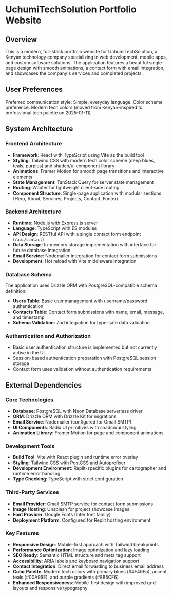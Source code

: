 # UchumiTechSolution Portfolio Website

## Overview

This is a modern, full-stack portfolio website for UchumiTechSolution, a Kenyan technology company specializing in web development, mobile apps, and custom software solutions. The application features a beautiful single-page design with smooth animations, a contact form with email integration, and showcases the company's services and completed projects.

## User Preferences

Preferred communication style: Simple, everyday language.
Color scheme preference: Modern tech colors (moved from Kenyan-inspired to professional tech palette on 2025-01-11)

## System Architecture

### Frontend Architecture
- **Framework**: React with TypeScript using Vite as the build tool
- **Styling**: Tailwind CSS with modern tech color scheme (deep blues, teals, purples) and shadcn/ui component library
- **Animations**: Framer Motion for smooth page transitions and interactive elements
- **State Management**: TanStack Query for server state management
- **Routing**: Wouter for lightweight client-side routing
- **Component Structure**: Single-page application with modular sections (Hero, About, Services, Projects, Contact, Footer)

### Backend Architecture
- **Runtime**: Node.js with Express.js server
- **Language**: TypeScript with ES modules
- **API Design**: RESTful API with a single contact form endpoint (`/api/contact`)
- **Data Storage**: In-memory storage implementation with interface for future database integration
- **Email Service**: Nodemailer integration for contact form submissions
- **Development**: Hot reload with Vite middleware integration

### Database Schema
The application uses Drizzle ORM with PostgreSQL-compatible schema definition:
- **Users Table**: Basic user management with username/password authentication
- **Contacts Table**: Contact form submissions with name, email, message, and timestamp
- **Schema Validation**: Zod integration for type-safe data validation

### Authentication and Authorization
- Basic user authentication structure is implemented but not currently active in the UI
- Session-based authentication preparation with PostgreSQL session storage
- Contact form uses validation without authentication requirements

## External Dependencies

### Core Technologies
- **Database**: PostgreSQL with Neon Database serverless driver
- **ORM**: Drizzle ORM with Drizzle Kit for migrations
- **Email Service**: Nodemailer (configured for Gmail SMTP)
- **UI Components**: Radix UI primitives with shadcn/ui styling
- **Animation Library**: Framer Motion for page and component animations

### Development Tools
- **Build Tool**: Vite with React plugin and runtime error overlay
- **Styling**: Tailwind CSS with PostCSS and Autoprefixer
- **Development Environment**: Replit-specific plugins for cartographer and runtime error handling
- **Type Checking**: TypeScript with strict configuration

### Third-Party Services
- **Email Provider**: Gmail SMTP service for contact form submissions
- **Image Hosting**: Unsplash for project showcase images
- **Font Provider**: Google Fonts (Inter font family)
- **Deployment Platform**: Configured for Replit hosting environment

### Key Features
- **Responsive Design**: Mobile-first approach with Tailwind breakpoints
- **Performance Optimization**: Image optimization and lazy loading
- **SEO Ready**: Semantic HTML structure and meta tag support
- **Accessibility**: ARIA labels and keyboard navigation support
- **Contact Integration**: Direct email forwarding to business email address
- **Color Palette**: Modern tech colors with primary blues (#4F46E5), accent teals (#00A96E), and purple gradients (#8B5CF6)
- **Enhanced Responsiveness**: Mobile-first design with improved grid layouts and responsive typography